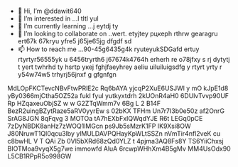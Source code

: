 - 👋 Hi, I’m @ddawit640
- 👀 I’m interested in ...l tltl yul
- 🌱 I’m currently learning ...j eytdj ty
- 💞️ I’m looking to collaborate on ..wert. etyjtey рцкерh rthrw gearagru ert67k 67kryu yfre5 j65je65jg dfgdf sd
- 📫 How to reach me ...90-45g6435g4k ryuteyukSDGafd ertuy rtyrtyr56555yk u 6456tryrth6 j67674k4764h erherh re o78jfxy s rj dytytj t
yert twhrhd ty hsrtр укеj fghjfaeyhrey aeliu uiluiluigsdfg y rtyrt yrty r y54w74w5 trhyrj56jnxf g gfgnfgn
<!---
ddawit640/ddawit640 is a ✨ special ✨ repository because its `README.md` (this file) appears on your GitHub profile.
You can click the Preview link to take a look at your changes.
--->
MdLOpFKCTevcNBvFtwPRlE2c Rq6bAYA yjcqP2XuE6USJWl y mO kJpE1d8 
yBy0366mjCtha5OZ52a
fukl fyul yutkyxtdrh
2kUOnR4aH0
6DUlvTvvp90UF Rp HZqaxeuObjSZ w 
 w G2ZTqWmm7v  6Bg L 2 B14F BezR2uingBZytRaze5aRV0yyrEw s   02bKX TFHm Un7r7I3b0e50z af2OnrG SrAG8JGN 8qFqvg  3 MOTOa tA7hEXbFxIQWqdYJE R6t LEGq0pCE 7zDyNBDK8anHz7zWOQ1lMGcn ps9Jb5sMzrK1FP IK9Xsi8OW J80NruwT1Ql0qcu3lby ylMULDAVPQHayKpWLtSSZn nVmTir4nfl2veK cu c8bwHL V T QAi Zb 0VI5bXRd68zQd0YLZ t 4pjma3AQ8Fs8Y TS6YiiChxsj  BIOTMoa9vyqX5g7we immowfd AluA 6rcwpWHhXm4B5gMv  MM4UsOdx90 L5CB1RPpR5o998GW
